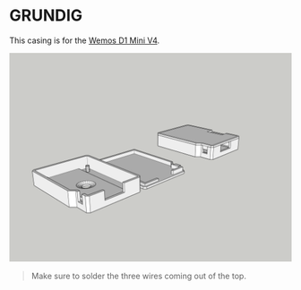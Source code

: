 # GRUNDIG

This casing is for the [Wemos D1 Mini V4](https://www.wemos.cc/en/latest/d1/d1_mini.html).

![](./Luxio%20Wemos%20D1%20Mini%20V4.png)

> Make sure to solder the three wires coming out of the top.